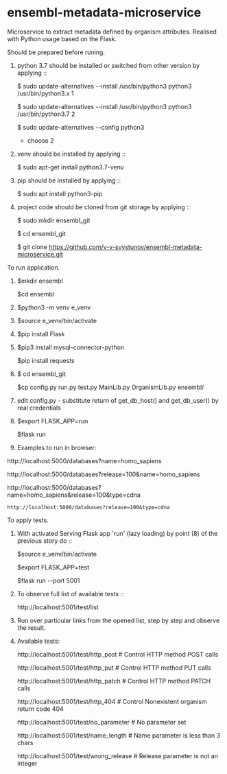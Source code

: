 # ensembl-metadata-microservice
Microservice to extract metadata defined by organism attributes. Realised with Python usage based on the Flask.

Should be prepared before runing.

1. python 3.7 should be installed 
   or switched from other version by applying ::
   
   $ sudo update-alternatives --install /usr/bin/python3 python3 /usr/bin/python3.x 1
   
   $ sudo update-alternatives --install /usr/bin/python3 python3 /usr/bin/python3.7 2
   
   $ sudo update-alternatives --config python3
   
   - choose 2

2. venv should be installed by applying ::

   $ sudo apt-get install python3.7-venv

3. pip should be installed by applying ::

   $ sudo apt install python3-pip

4. project code should be cloned from git storage by applying ::

   $ sudo mkdir ensembl_git
   
   $ cd ensembl_git
   
   $ git clone https://github.com/v-v-svystunov/ensembl-metadata-microservice.git 
   
To run application.

1. $mkdir ensembl

   $cd ensembl

2. $python3 -m venv e_venv

3. $source e_venv/bin/activate

4. $pip install Flask

5. $pip3 install mysql-connector-python

   $pip install requests

6. $ cd ensembl_git

   $cp config.py run.py test.py MainLib.py OrganismLib.py ensembl/

7. edit config.py - substitute return of get_db_host() and get_db_user() by real credentials

8. $export FLASK_APP=run

   $flask run

9. Examples to run in browser:
    
  http://localhost:5000/databases?name=homo_sapiens 
  
  http://localhost:5000/databases?release=100&name=homo_sapiens
  
  http://localhost:5000/databases?name=homo_sapiens&release=100&type=cdna
  
	http://localhost:5000/databases?release=100&type=cdna

To apply tests.	 

1. With activated Serving Flask app 'run' (lazy loading) by point (8) of the previous story
   do ::
   
   $source e_venv/bin/activate
   
   $export FLASK_APP=test
   
   $flask run --port 5001

2. To observe full list of available tests ::

   http://localhost:5001/test/list

3. Run over particular links from the opened list, step by step and observe the result.

4. Available tests:

   http://localhost:5001/test/http_post # Control HTTP method POST calls 
   
   http://localhost:5001/test/http_put # Control HTTP method PUT calls 
   
   http://localhost:5001/test/http_patch # Control HTTP method PATCH calls 
   
   http://localhost:5001/test/http_404 # Control Nonexistent organism return code 404
   
   http://localhost:5001/test/no_parameter # No parameter set
   
   http://localhost:5001/test/name_length # Name parameter is less than 3 chars
   
   http://localhost:5001/test/wrong_release # Release parameter is not an integer
   

